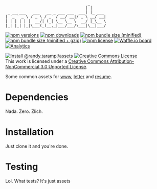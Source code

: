 ```
                                    _       
                                   | |      
 _ __ ___   ___   __ _ ___ ___  ___| |_ ___ 
| '_ ` _ \ / _ \ / _` / __/ __|/ _ \ __/ __|
| | | | | |  __/| (_| \__ \__ \  __/ |_\__ \
|_| |_| |_|\___(_)__,_|___/___/\___|\__|___/
```

[![npm versions](https://img.shields.io/npm/v/@randy.tarampi/assets.svg?style=flat-square)](https://www.npmjs.com/package/@randy.tarampi/assets) [![npm downloads](https://img.shields.io/npm/dt/@randy.tarampi/assets.svg?style=flat-square)](https://www.npmjs.com/package/@randy.tarampi/assets) [![npm bundle size (minified)](https://img.shields.io/bundlephobia/min/@randy.tarampi/assets.svg?style=flat-square)](https://www.npmjs.com/package/@randy.tarampi/assets) [![npm bundle size (minified + gzip)](https://img.shields.io/bundlephobia/minzip/@randy.tarampi/assets.svg?style=flat-square)](https://www.npmjs.com/package/@randy.tarampi/assets) [![npm license](https://img.shields.io/npm/l/@randy.tarampi/assets.svg?registry_uri=https%3A%2F%2Fregistry.npmjs.com&style=flat-square)](https://www.npmjs.com/package/@randy.tarampi/assets) [![Waffle.io board](https://badge.waffle.io/randytarampi/randytarampi.github.io.svg?columns=all&style=flat-square)](https://waffle.io/randytarampi/randytarampi.github.io) [![Analytics](https://ga-beacon.appspot.com/UA-50921068-1/beacon/github/randytarampi/me/tree/master/packages/asset?flat&useReferrer)](https://github.com/igrigorik/ga-beacon)

[![Install @randy.tarampi/assets](https://nodeico.herokuapp.com/@randy.tarampi/assets.svg)](https://www.npmjs.com/package/@randy.tarampi/assets) <a rel="license" href="http://creativecommons.org/licenses/by-nc/3.0/"><img alt="Creative Commons License" style="border-width:0" src="https://i.creativecommons.org/l/by-nc/3.0/88x31.png" /></a><br />This work is licensed under a <a rel="license" href="http://creativecommons.org/licenses/by-nc/3.0/">Creative Commons Attribution-NonCommercial 3.0 Unported License</a>.

Some common assets for [www](../www), [letter](../letter) and [resume](../resume).

# Dependencies

Nada. Zero. Zlich.

# Installation

Just clone it and you're done.

# Testing

Lol. What tests? It's just assets
